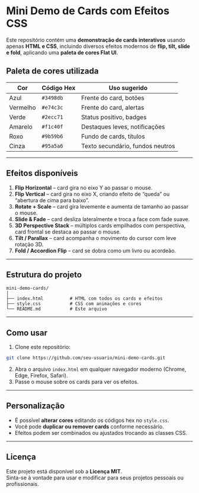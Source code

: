 # Mini Demo de Cards com Efeitos CSS

Este repositório contém uma **demonstração de cards interativos** usando apenas **HTML e CSS**, incluindo diversos efeitos modernos de **flip, tilt, slide e fold**, aplicando uma **paleta de cores Flat UI**.

## Paleta de cores utilizada

| Cor       | Código Hex | Uso sugerido |
|-----------|------------|--------------|
| Azul      | `#3498db`  | Frente do card, botões |
| Vermelho  | `#e74c3c`  | Frente do card, alertas |
| Verde     | `#2ecc71`  | Status positivo, badges |
| Amarelo   | `#f1c40f`  | Destaques leves, notificações |
| Roxo      | `#9b59b6`  | Fundo de cards, títulos |
| Cinza     | `#95a5a6`  | Texto secundário, fundos neutros |

---

## Efeitos disponíveis

1. **Flip Horizontal** – card gira no eixo Y ao passar o mouse.  
2. **Flip Vertical** – card gira no eixo X, criando efeito de “queda” ou “abertura de cima para baixo”.  
3. **Rotate + Scale** – card gira levemente e aumenta de tamanho ao passar o mouse.  
4. **Slide & Fade** – card desliza lateralmente e troca a face com fade suave.  
5. **3D Perspective Stack** – múltiplos cards empilhados com perspectiva, card frontal se destaca ao passar o mouse.  
6. **Tilt / Parallax** – card acompanha o movimento do cursor com leve rotação 3D.  
7. **Fold / Accordion Flip** – card se dobra como um livro ou acordeão.

---

## Estrutura do projeto

```
mini-demo-cards/
│
├── index.html          # HTML com todos os cards e efeitos
├── style.css           # CSS com animações e cores
└── README.md           # Este arquivo
```

---

## Como usar

1. Clone este repositório:

```bash
git clone https://github.com/seu-usuario/mini-demo-cards.git
```

2. Abra o arquivo `index.html` em qualquer navegador moderno (Chrome, Edge, Firefox, Safari).  
3. Passe o mouse sobre os cards para ver os efeitos.

---

## Personalização

- É possível **alterar cores** editando os códigos hex no `style.css`.  
- Você pode **duplicar ou remover cards** conforme necessário.  
- Efeitos podem ser combinados ou ajustados trocando as classes CSS.

---

## Licença

Este projeto está disponível sob a **Licença MIT**.  
Sinta-se à vontade para usar e modificar para seus projetos pessoais ou profissionais.
